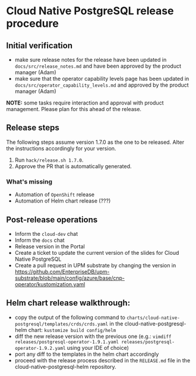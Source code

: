 # Cloud Native PostgreSQL release procedure

## Initial verification

- make sure release notes for the release have been updated
  in `docs/src/release_notes.md` and have been approved by
  the product manager (Adam)
- make sure that the operator capability levels page has been
  updated in `docs/src/operator_capability_levels.md` and approved
  by the product manager (Adam)

**NOTE:** some tasks require interaction and approval with product management.
Please plan for this ahead of the release.

## Release steps

The following steps assume version 1.7.0 as the one to be released. Alter the
instructions accordingly for your version.

1. Run `hack/release.sh 1.7.0`.
1. Approve the PR that is automatically generated.

### What's missing

- Automation of `OpenShift` release
- Automation of Helm chart release (???)

## Post-release operations

- Inform the `cloud-dev` chat
- Inform the `docs` chat
- Release version in the Portal
- Create a ticket to update the current version of the
  slides for Cloud Native PostgreSQL
- Create a pull request in UPM substrate by changing the version in
  https://github.com/EnterpriseDB/upm-substrate/blob/main/config/azure/base/cnp-operator/kustomization.yaml

## Helm chart release walkthrough:

- copy the output of the following command to `charts/cloud-native-postgresql/templates/crds/crds.yaml` in the cloud-native-postgresql-helm chart: `kustomize build config/helm`
- diff the new release version with the previous one (e.g.: `vimdiff releases/postgresql-operator-1.9.1.yaml releases/postgresql-operator-1.9.2.yaml` using your IDE of choice)
- port any diff to the templates in the helm chart accordingly
- proceed with the release process described in the `RELEASE.md` file in the cloud-native-postgresql-helm repository.
